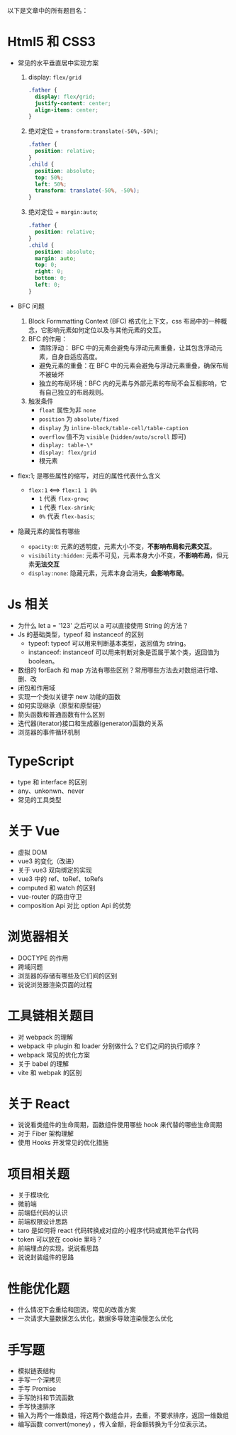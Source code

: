 以下是文章中的所有题目名：

# Html5 和 CSS3

- 常见的水平垂直居中实现方案
  1. display: `flex/grid`
     ```css
     .father {
       display: flex/grid;
       justify-content: center;
       align-items: center;
     }
     ```
  2. 绝对定位 + `transform:translate(-50%,-50%)`;
     ```css
     .father {
       position: relative;
     }
     .child {
       position: absolute;
       top: 50%;
       left: 50%;
       transform: translate(-50%, -50%);
     }
     ```
  3. 绝对定位 + `margin:auto`;
     ```css
     .father {
       position: relative;
     }
     .child {
       position: absolute;
       margin: auto;
       top: 0;
       right: 0;
       bottom: 0;
       left: 0;
     }
     ```
- BFC 问题

  1. Block Formmatting Context (BFC) 格式化上下文，css 布局中的一种概念，它影响元素如何定位以及与其他元素的交互。
  2. BFC 的作用：
     - 清除浮动： BFC 中的元素会避免与浮动元素重叠，让其包含浮动元素，自身自适应高度。
     - 避免元素的重叠：在 BFC 中的元素会避免与浮动元素重叠，确保布局不被破坏
     - 独立的布局环境：BFC 内的元素与外部元素的布局不会互相影响，它有自己独立的布局规则。
  3. 触发条件
     - `float` 属性为非 `none`
     - `position` 为 `absolute/fixed`
     - `display` 为 `inline-block/table-cell/table-caption`
     - `overflow` 值不为 `visible` (`hidden/auto/scroll` 即可)
     - `display: table-\*`
     - `display: flex/grid`
     - 根元素

- flex:1; 是哪些属性的缩写，对应的属性代表什么含义
  - `flex:1` <==> `flex:1 1 0%`
    - `1` 代表 `flex-grow`;
    - `1` 代表 `flex-shrink`;
    - `0%` 代表 `flex-basis`;
- 隐藏元素的属性有哪些
  - `opacity:0`: 元素的透明度，元素大小不变，**不影响布局和元素交互**。
  - `visibility:hidden`: 元素不可见，元素本身大小不变，**不影响布局**，但元素**无法交互**
  - `display:none`: 隐藏元素，元素本身会消失，**会影响布局**。

# Js 相关

- 为什么 let a = '123' 之后可以 a 可以直接使用 String 的方法？
- Js 的基础类型，typeof 和 instanceof 的区别
  - typeof: typeof 可以用来判断基本类型，返回值为 string。
  - instanceof: instanceof 可以用来判断对象是否属于某个类，返回值为 boolean。
- 数组的 forEach 和 map 方法有哪些区别？常用哪些方法去对数组进行增、删、改
- 闭包和作用域
- 实现一个类似关键字 new 功能的函数
- 如何实现继承（原型和原型链）
- 箭头函数和普通函数有什么区别
- 迭代器(iterator)接口和生成器(generator)函数的关系
- 浏览器的事件循环机制

# TypeScript

- type 和 interface 的区别
- any、unkonwn、never
- 常见的工具类型

# 关于 Vue

- 虚拟 DOM
- vue3 的变化（改进）
- 关于 vue3 双向绑定的实现
- vue3 中的 ref、toRef、toRefs
- computed 和 watch 的区别
- vue-router 的路由守卫
- composition Api 对比 option Api 的优势

# 浏览器相关

- DOCTYPE 的作用
- 跨域问题
- 浏览器的存储有哪些及它们间的区别
- 说说浏览器渲染页面的过程

# 工具链相关题目

- 对 webpack 的理解
- webpack 中 plugin 和 loader 分别做什么？它们之间的执行顺序？
- webpack 常见的优化方案
- 关于 babel 的理解
- vite 和 webpak 的区别

# 关于 React

- 说说看类组件的生命周期，函数组件使用哪些 hook 来代替的哪些生命周期
- 对于 Fiber 架构理解
- 使用 Hooks 开发常见的优化措施

# 项目相关题

- 关于模块化
- 微前端
- 前端低代码的认识
- 前端权限设计思路
- taro 是如何将 react 代码转换成对应的小程序代码或其他平台代码
- token 可以放在 cookie 里吗？
- 前端埋点的实现，说说看思路
- 说说封装组件的思路

# 性能优化题

- 什么情况下会重绘和回流，常见的改善方案
- 一次请求大量数据怎么优化，数据多导致渲染慢怎么优化

# 手写题

- 模拟链表结构
- 手写一个深拷贝
- 手写 Promise
- 手写防抖和节流函数
- 手写快速排序
- 输入为两个一维数组，将这两个数组合并，去重，不要求排序，返回一维数组
- 编写函数 convert(money) ，传入金额，将金额转换为千分位表示法。

